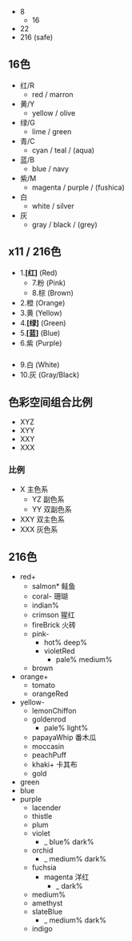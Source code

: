 - 8
  - 16
- 22
- 216 (safe)

## 16色
- 红/R
  - red / marron
- 黄/Y
  - yellow / olive
- 绿/G
  - lime / green
- 青/C
  - cyan / teal / (aqua)
- 蓝/B
  - blue / navy
- 紫/M
  - magenta / purple / (fushica)
- 白
  - white / silver
- 灰
  - gray / black / (grey)
## x11 / 216色
- 1.__[红]__ (Red)
  - 7.粉 (Pink)
  - 8.棕 (Brown)
- 2.橙 (Orange)
- 3.黄 (Yellow)
- 4.__[绿]__ (Green)
- 5.__[蓝]__ (Blue)
- 6.紫 (Purple)
###
- 9.白 (White)
- 10.灰 (Gray/Black)


## 色彩空间组合比例
- XYZ
- XYY
- XXY
- XXX
### 比例
- X 主色系
  - YZ 副色系 
  - YY 双副色系
- XXY 双主色系
- XXX 灰色系

## 216色
- red+
  - salmon* 鲑鱼
  - coral- 珊瑚
  - indian%
  - crimson 猩红
  - fireBrick 火砖
  - pink-
    - hot% deep%
    - violetRed
      - pale% medium%
  - brown
- orange+
  - tomato
  - orangeRed
- yellow-
  - lemonChiffon
  - goldenrod
    - pale% light%
  - papayaWhip 番木瓜
  - moccasin
  - peachPuff
  - khaki+ 卡其布
  - gold
- green
- blue
- purple
  - lacender
  - thistle
  - plum
  - violet
    - _ blue% dark%
  - orchid
    - _ medium% dark%
  - fuchsia
    - magenta 洋红
      - _ dark%
  - medium%
  - amethyst
  - slateBlue
    - _ medium% dark%
  - indigo
  
